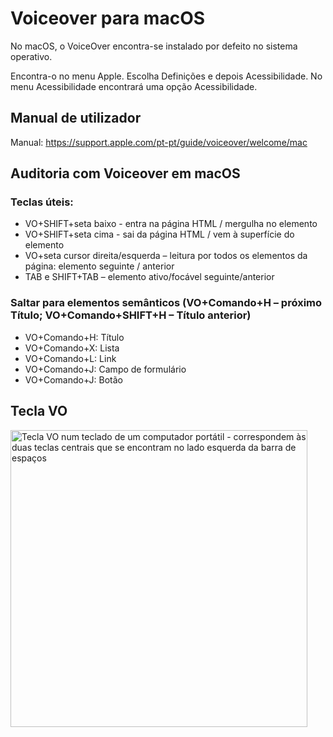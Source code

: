 # Voiceover para macOS

No macOS, o VoiceOver encontra-se instalado por defeito no sistema operativo.

Encontra-o no menu Apple. Escolha Definições e depois Acessibilidade. No menu Acessibilidade encontrará uma opção Acessibilidade. 

## Manual de utilizador

Manual: https://support.apple.com/pt-pt/guide/voiceover/welcome/mac 

## Auditoria com Voiceover em macOS

### Teclas úteis:

- VO+SHIFT+seta baixo - entra na página HTML / mergulha no elemento
- VO+SHIFT+seta cima - sai da página HTML / vem à superfície do elemento 
- VO+seta cursor direita/esquerda – leitura por todos os elementos da página: elemento seguinte / anterior
- TAB e SHIFT+TAB – elemento ativo/focável seguinte/anterior

### Saltar para elementos semânticos (VO+Comando+H – próximo Título; VO+Comando+SHIFT+H – Título anterior)

- VO+Comando+H: Título
- VO+Comando+X: Lista
- VO+Comando+L: Link
- VO+Comando+J: Campo de formulário
- VO+Comando+J: Botão

## Tecla VO

<img width="475" alt="Tecla VO num teclado de um computador portátil - correspondem às duas teclas centrais que se encontram no lado esquerda da barra de espaços" src="https://github.com/amagovpt/a11yfm/assets/27677125/fa6df5bd-9690-4664-a014-8c8e5ed04673">

